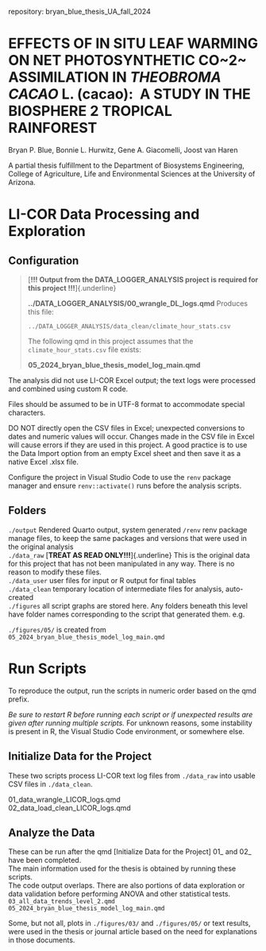 repository: bryan_blue_thesis_UA_fall_2024

# EFFECTS OF IN SITU LEAF WARMING ON NET PHOTOSYNTHETIC CO~2~ ASSIMILATION IN *THEOBROMA CACAO* L. (cacao):  A STUDY IN THE BIOSPHERE 2 TROPICAL RAINFOREST

Bryan P. Blue, Bonnie L. Hurwitz, Gene A. Giacomelli, Joost van Haren

A partial thesis fulfillment to the Department of Biosystems Engineering, College of Agriculture, Life and Environmental Sciences at the University of Arizona.

# LI-COR Data Processing and Exploration

## Configuration

> [**!!! Output from the DATA_LOGGER_ANALYSIS project is required for this project !!!**]{.underline}
>
> **../DATA_LOGGER_ANALYSIS/00_wrangle_DL_logs.qmd** Produces this file:
>
> `../DATA_LOGGER_ANALYSIS/data_clean/climate_hour_stats.csv`
>
> The following qmd in this project assumes that the `climate_hour_stats.csv` file exists:
>
> **05_2024_bryan_blue_thesis_model_log_main.qmd**

The analysis did not use LI-COR Excel output; the text logs were processed and combined using custom R code.

Files should be assumed to be in UTF-8 format to accommodate special characters.

DO NOT directly open the CSV files in Excel; unexpected conversions to dates and numeric values will occur. Changes made in the CSV file in Excel will cause errors if they are used in this project. A good practice is to use the Data Import option from an empty Excel sheet and then save it as a native Excel .xlsx file.

Configure the project in Visual Studio Code to use the `renv` package manager and ensure `renv::activate()` runs before the analysis scripts.

## Folders

`./output` Rendered Quarto output, system generated `/renv` renv package manage files, to keep the same packages and versions that were used in the original analysis\
`./data_raw` [**TREAT AS READ ONLY!!!**]{.underline} This is the original data for this project that has not been manipulated in any way. There is no reason to modify these files.\
`./data_user` user files for input or R output for final tables\
`./data_clean` temporary location of intermediate files for analysis, auto-created\
`./figures` all script graphs are stored here. Any folders beneath this level have folder names corresponding to the script that generated them. e.g.

`./figures/05/` is created from `05_2024_bryan_blue_thesis_model_log_main.qmd`

# Run Scripts

To reproduce the output, run the scripts in numeric order based on the qmd prefix.

*Be sure to restart R before running each script or if unexpected results are given after running multiple scripts.* For unknown reasons, some instability is present in R, the Visual Studio Code environment, or somewhere else.

## Initialize Data for the Project

These two scripts process LI-COR text log files from `./data_raw` into usable CSV files in `./data_clean`.

01_data_wrangle_LICOR_logs.qmd\
02_data_load_clean_LICOR_logs.qmd

## Analyze the Data

These can be run after the qmd [Initialize Data for the Project] 01\_ and 02\_ have been completed.\
The main information used for the thesis is obtained by running these scripts.\
The code output overlaps. There are also portions of data exploration or data validation before performing ANOVA and other statistical tests.\
`03_all_data_trends_level_2.qmd`\
`05_2024_bryan_blue_thesis_model_log_main.qmd`

Some, but not all, plots in `./figures/03/` and `./figures/05/` or text results, were used in the thesis or journal article based on the need for explanations in those documents.

